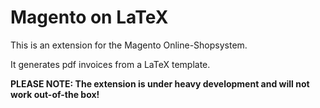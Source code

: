 # Magento on LaTeX

This is an extension for the Magento Online-Shopsystem.

It generates pdf invoices from a LaTeX template.



**PLEASE NOTE: The extension is under heavy development and will not work out-of-the box!**


